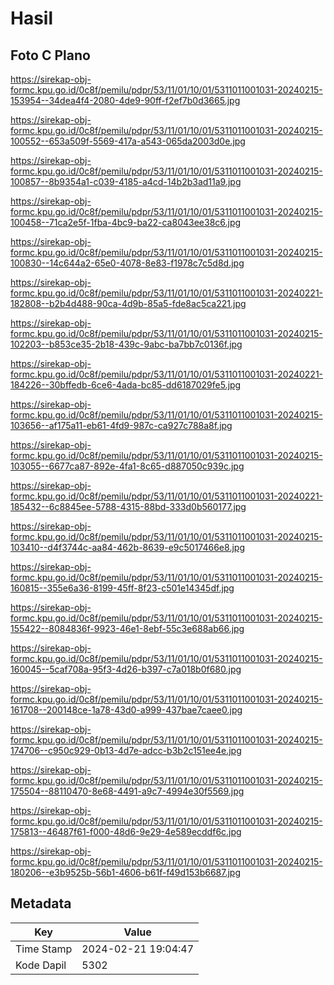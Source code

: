 # Hasil

## Foto C Plano

https://sirekap-obj-formc.kpu.go.id/0c8f/pemilu/pdpr/53/11/01/10/01/5311011001031-20240215-153954--34dea4f4-2080-4de9-90ff-f2ef7b0d3665.jpg

https://sirekap-obj-formc.kpu.go.id/0c8f/pemilu/pdpr/53/11/01/10/01/5311011001031-20240215-100552--653a509f-5569-417a-a543-065da2003d0e.jpg

https://sirekap-obj-formc.kpu.go.id/0c8f/pemilu/pdpr/53/11/01/10/01/5311011001031-20240215-100857--8b9354a1-c039-4185-a4cd-14b2b3ad11a9.jpg

https://sirekap-obj-formc.kpu.go.id/0c8f/pemilu/pdpr/53/11/01/10/01/5311011001031-20240215-100458--71ca2e5f-1fba-4bc9-ba22-ca8043ee38c6.jpg

https://sirekap-obj-formc.kpu.go.id/0c8f/pemilu/pdpr/53/11/01/10/01/5311011001031-20240215-100830--14c644a2-65e0-4078-8e83-f1978c7c5d8d.jpg

https://sirekap-obj-formc.kpu.go.id/0c8f/pemilu/pdpr/53/11/01/10/01/5311011001031-20240221-182808--b2b4d488-90ca-4d9b-85a5-fde8ac5ca221.jpg

https://sirekap-obj-formc.kpu.go.id/0c8f/pemilu/pdpr/53/11/01/10/01/5311011001031-20240215-102203--b853ce35-2b18-439c-9abc-ba7bb7c0136f.jpg

https://sirekap-obj-formc.kpu.go.id/0c8f/pemilu/pdpr/53/11/01/10/01/5311011001031-20240221-184226--30bffedb-6ce6-4ada-bc85-dd6187029fe5.jpg

https://sirekap-obj-formc.kpu.go.id/0c8f/pemilu/pdpr/53/11/01/10/01/5311011001031-20240215-103656--af175a11-eb61-4fd9-987c-ca927c788a8f.jpg

https://sirekap-obj-formc.kpu.go.id/0c8f/pemilu/pdpr/53/11/01/10/01/5311011001031-20240215-103055--6677ca87-892e-4fa1-8c65-d887050c939c.jpg

https://sirekap-obj-formc.kpu.go.id/0c8f/pemilu/pdpr/53/11/01/10/01/5311011001031-20240221-185432--6c8845ee-5788-4315-88bd-333d0b560177.jpg

https://sirekap-obj-formc.kpu.go.id/0c8f/pemilu/pdpr/53/11/01/10/01/5311011001031-20240215-103410--d4f3744c-aa84-462b-8639-e9c5017466e8.jpg

https://sirekap-obj-formc.kpu.go.id/0c8f/pemilu/pdpr/53/11/01/10/01/5311011001031-20240215-160815--355e6a36-8199-45ff-8f23-c501e14345df.jpg

https://sirekap-obj-formc.kpu.go.id/0c8f/pemilu/pdpr/53/11/01/10/01/5311011001031-20240215-155422--8084836f-9923-46e1-8ebf-55c3e688ab66.jpg

https://sirekap-obj-formc.kpu.go.id/0c8f/pemilu/pdpr/53/11/01/10/01/5311011001031-20240215-160045--5caf708a-95f3-4d26-b397-c7a018b0f680.jpg

https://sirekap-obj-formc.kpu.go.id/0c8f/pemilu/pdpr/53/11/01/10/01/5311011001031-20240215-161708--200148ce-1a78-43d0-a999-437bae7caee0.jpg

https://sirekap-obj-formc.kpu.go.id/0c8f/pemilu/pdpr/53/11/01/10/01/5311011001031-20240215-174706--c950c929-0b13-4d7e-adcc-b3b2c151ee4e.jpg

https://sirekap-obj-formc.kpu.go.id/0c8f/pemilu/pdpr/53/11/01/10/01/5311011001031-20240215-175504--88110470-8e68-4491-a9c7-4994e30f5569.jpg

https://sirekap-obj-formc.kpu.go.id/0c8f/pemilu/pdpr/53/11/01/10/01/5311011001031-20240215-175813--46487f61-f000-48d6-9e29-4e589ecddf6c.jpg

https://sirekap-obj-formc.kpu.go.id/0c8f/pemilu/pdpr/53/11/01/10/01/5311011001031-20240215-180206--e3b9525b-56b1-4606-b61f-f49d153b6687.jpg


## Metadata

| Key        | Value               |
| ---------- | ------------------- |
| Time Stamp | 2024-02-21 19:04:47 |
| Kode Dapil | 5302                |




